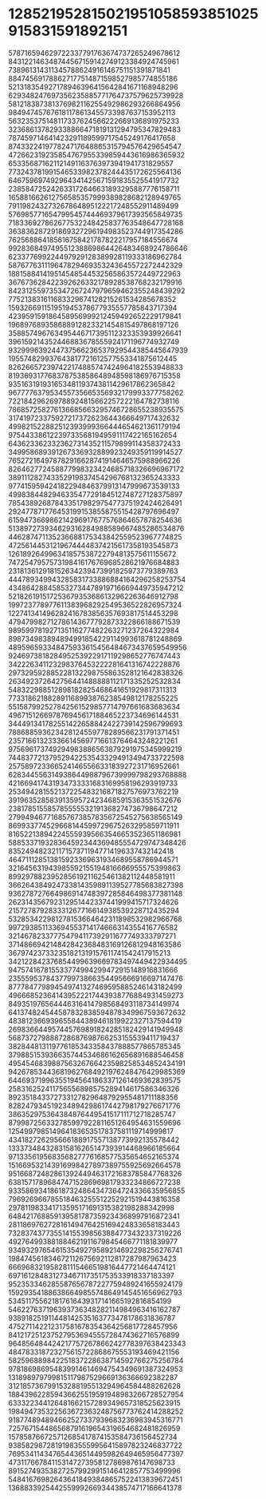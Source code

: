 # 128521952815021951058593851025915831591892151

578716594629722337791763674737265249678612
843122146348744567159142749123384924745961
738961314311345788624916146751151391871841
884745691788627177514871598527985774855186
521318354927178946396415642841671168948296
629348247697356235885771764737579625739928
581218387381376982116255492986293266864956
984947457676181178613455733987637153952113
563235375148117337624566222669136891975233
323686137829338866471819131294795347829483
787459714641423291189599717545249176417658
874332241977824717648865315794576429654547
472662319235854767955339859443616986365932
653356871621121491163763973941941731829557
773243781991546533982378244435172625564136
646759697492964341425671591835525541917732
238584725242633172646631893295887776158711
165881662612756585357999389828682128949765
791198243273267864895122217248552911489499
576985771654799545744469379617393565849735
718336927862677532248425837763548647728168
363836287291869327296194983523744917354286
762568864185616758421787822217957184556674
992836849749551238869864426483468924786646
623377699224497929128389928119333186962784
587677631119647829469353243645572272442329
188158841419514548544532565863572449722963
367673628422392626332178928538768232179916
842312559735347267247979659462355248439292
775213831611683329674128215261534285678352
159326691151951945378677935557785843717394
423959159186458956999212459492652229179841
196897689358688912823321454815497868197126
358857496763495446717395112323353939926641
396159214352446883678555924171196774932749
932999639244737566236537929544385445647939
195574829937643817721612577553341875612445
826266572397422174885747424964182553948833
819369317768378753858648948598186976715358
935163191931653481193743811429617862365842
967777637953455735665356932179993377758262
722184296269788924815662257222164782738116
786857258276136685663295746728655238935575
317419723375927217372623644366649717432632
499821522882512393999366444654621361179194
975443386122397335681949591117422165162654
643623362332362731435211579899114358372433
349958689391267336932889923249359119914527
765272164978782916628741914646575988966226
826462772458877998323424685718326696967172
389111282743352919837454296768132365243333
977415959424182294846379913147999673539133
499838448294633547729184512748727128375897
785438926878433517982975477375192424626491
292477871776453199153855875515428797696497
615947366986214296917677576864657878254636
513897273934629316284988589667485286534876
446287471135236688175343842559523967774825
472561445312196744448374215617358193545873
126189264996341857538722794813575611155672
747254795757319841617676968528621976684883
231813612918152634239473991825973779389763
444789349943285831733886884164296258253754
434864288458532734478919716669449735947212
521826191517253679353686132962263646912798
199723778977611383968292549536522826957324
122741341496282416783856357693817514453298
479479982712786143677792873322866188671539
989599781927135116277482263271237264322984
898734983894894991854229114993618781248869
489596593348475933615456484673437659549956
924697381828495253922917119298652776747443
342226341123298376453222281641316742228876
297329592885228132298755863528121642838326
263492372642756441488888112171335252532834
548322988512898182825468641651929817311313
773318621882891168993876238549812178255225
551587992527842561529857714797661683683634
496715126697876945617188465223734696144531
344491341782551422658842422739142596799693
788688593623428124559778289566231791371451
235716613233366145697716613764643248221261
975696173749294983886563879291975345999219
744837721379529422535433294913494733722598
257589723366524146556633183927231716952661
628344556314938644988796739999798293768888
421669417431934733331683169958196293919733
253494281552137225483216871827576973762219
391963528583913595724234685915363551532676
238178515585785555532191368274736798647212
279949467716857673857835672545275638565149
869933774529668144599729675263295859711911
816522138942245559395663546653523651186981
588533719328364592344369485554729747348426
835249482321171573711947714196337432142418
464711128513815923369631934689558786944571
321645631943985592155194816666955575399863
899297882395285619211625461382112448581911
366264384924733814359891139527785683827398
936278727664986914748397285846498377381148
262314356792312951442337441999415717324626
215727879283331267716614938539228712435294
532853422981278153664642311898532982966768
997293851133694553714174666314355416776582
321467823377754794117392911677749333797271
371486694214842842368483169126812948163586
367974237332351821319157611741542417915213
342122842376854499639669783497449422934495
947574167815533774994299472915148916831666
235559537843779973866354495666916697147476
877784779894549741327469595885246143182499
496668523641439522217443938776884931459273
849351976564446316414798568493118734149974
641374824544587832838594878349967593672632
483812366939655844389461819922327137594419
269836644957445769891824285182429141949948
568737279888728687698766253155539411719437
382844813119776185343358437888577865785345
379885153936635744534686162656891688546458
495454683988756326766423598258534852434191
942678534436819627684921976248476429985369
644693719963551945641863371261469362839575
258316252411756556898575289414617586346326
892351843372733127829648792955481711188356
828247934519234894298617442798179276671776
386352975364384876449541517111712718285747
879987256332785997922811651264954631559696
125499798514964183653517837581119714999817
434182726295666188917557138773992135578442
133373484328315816265147393914468966185664
971335619568356827776168577535654652165374
151669532143916998427897389755925692664578
951668724828613924494631721683785847768326
638157178968474715286969817933234866727238
933586934186187324864347364724336635956855
796926966785518463255512252921519443816358
297811983341713595171691315382198288342998
648421768859139581787359234368997916872341
281186976272816149476425169424833658183443
732837437735514155398563884773432337319226
492764993881884621911679845466771181839977
934932976546153549279589214692298256276741
198474561834672112675692112817287987963423
666968321958281115466519816447721464474121
697161284831273467117351753533918337183397
952353346285587656787227759489241655924179
159293541886386649855748649145451656962793
534511755621817616439317141665192816854199
546227637196393736348282114984963416162787
938918251911448142535163773478178631836787
475271142212317581678354364256817728457956
841217251237527953694555728474362716576899
964856484424217757267866242778397638423343
484783318723275615722868675553193469421156
582596889842251837228638714592766275256784
978186986954839914614694754349691387324953
131898979799815117987529669136366692382287
312185736799153288195513294964584488262628
188439622859436625519591948983266728527954
633322344126481662157289349657318525623915
198494735322563672363248756773762414288252
918774894894662527337939683236983945316771
725767154486568791619654319654682481826959
157858766725712685417874153584736156452734
938582987281919835559956415897823246837722
769534114347654436514495982649465956477397
473117667841153147273958127869876147698733
891527493538272579929915146412857753499996
548416769826436418493848657522413839672451
136883392544255999266934438574717166641378
